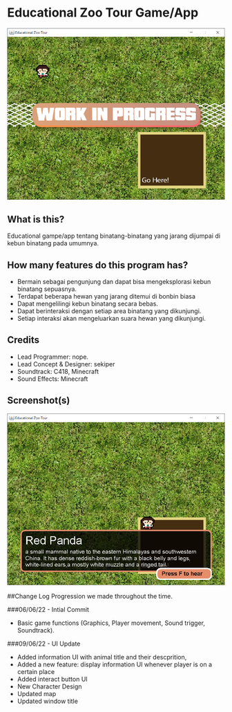 # Educational Zoo Tour Game/App

![Img 1](screenshots/img1.png)
## What is this?
Educational gampe/app tentang binatang-binatang yang jarang
dijumpai di kebun binatang pada umumnya.

## How many features do this program has?
- Bermain sebagai pengunjung dan dapat bisa
  mengeksplorasi kebun binatang sepuasnya.
- Terdapat beberapa hewan yang jarang ditemui di bonbin biasa
- Dapat mengelilingi kebun binatang secara bebas.
- Dapat berinteraksi dengan setiap area binatang yang dikunjungi.
- Setiap interaksi akan mengeluarkan suara hewan yang dikunjungi.


## Credits
- Lead Programmer: nope.
- Lead Concept & Designer: sekiper
- Soundtrack: C418, Minecraft
- Sound Effects: Minecraft

## Screenshot(s)
![Img 2](screenshots/img2.png)

##Change Log
Progression we made throughout the time.

###06/06/22 - Intial Commit
- Basic game functions (Graphics, Player movement, Sound trigger, Soundtrack).

###09/06/22 - UI Update
- Added information UI with animal title and their descprition,
- Added a new feature: display information UI whenever player is on a certain place
- Added interact button UI
- New Character Design
- Updated map
- Updated window title